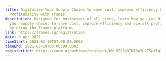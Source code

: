 ```yaml
---
title: Digitalise Your Supply Chains to save cost, improve efficiency & Overall
  Profitability with Trames
description: Designed for businesses of all sizes, learn how you can digitise
  your supply chains to save cost, improve efficiency and overall profitability
  by using the Trames platform.
link: https://trames.sg/registration
date: 8 Apr 2021
timeStart: 2021-03-19T07:00:00.000Z
timeEnd: 2021-03-19T08:00:00.000Z
registerLink: https://zoom.us/webinar/register/WN_9Z2Jg3INT0aYUC7SpY5q3g
---
```

